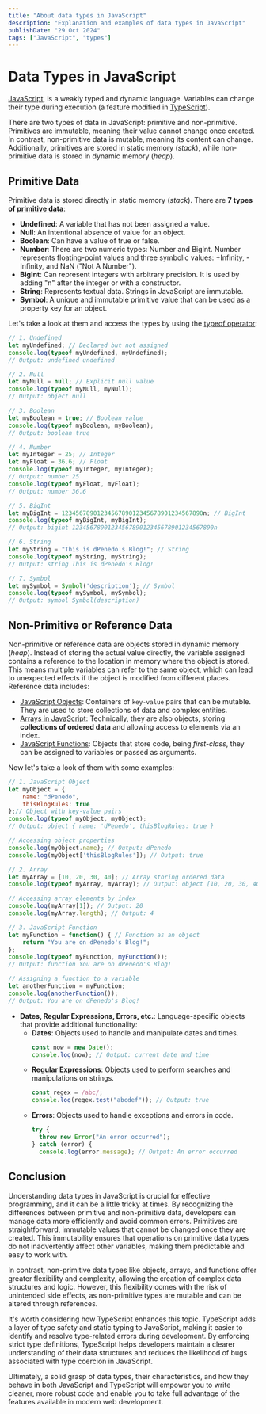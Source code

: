 ```yaml
---
title: "About data types in JavaScript"
description: "Explanation and examples of data types in JavaScript"
publishDate: "29 Oct 2024"
tags: ["JavaScript", "types"]
---
```


# Data Types in JavaScript

[JavaScript](https://developer.mozilla.org/en-US/docs/Web/JavaScript), is a weakly typed and dynamic language. Variables can change their type during execution (a feature modified in [TypeScript](https://www.typescriptlang.org/)).

There are two types of data in JavaScript: primitive and non-primitive. Primitives are immutable, meaning their value cannot change once created. In contrast, non-primitive data is mutable, meaning its content can change. Additionally, primitives are stored in static memory (*stack*), while non-primitive data is stored in dynamic memory (*heap*).

## Primitive Data
Primitive data is stored directly in static memory (*stack*). There are **7 types of [primitive data](https://developer.mozilla.org/en-US/docs/Web/JavaScript/Data_structures)**:
- **Undefined**: A variable that has not been assigned a value.
- **Null**: An intentional absence of value for an object.
- **Boolean**: Can have a value of true or false.
- **Number**: There are two numeric types: Number and BigInt. Number represents floating-point values and three symbolic values: +Infinity, -Infinity, and NaN ("Not A Number").
- **BigInt**: Can represent integers with arbitrary precision. It is used by adding "n" after the integer or with a constructor.
- **String**: Represents textual data. Strings in JavaScript are immutable.
- **Symbol**: A unique and immutable primitive value that can be used as a property key for an object.

Let's take a look at them and access the types by using the [typeof operator](https://developer.mozilla.org/en-US/docs/Web/JavaScript/Reference/Operators/typeof):

```javascript
// 1. Undefined
let myUndefined; // Declared but not assigned
console.log(typeof myUndefined, myUndefined);
// Output: undefined undefined

// 2. Null
let myNull = null; // Explicit null value
console.log(typeof myNull, myNull);
// Output: object null

// 3. Boolean
let myBoolean = true; // Boolean value
console.log(typeof myBoolean, myBoolean);
// Output: boolean true

// 4. Number
let myInteger = 25; // Integer
let myFloat = 36.6; // Float
console.log(typeof myInteger, myInteger);
// Output: number 25
console.log(typeof myFloat, myFloat);
// Output: number 36.6

// 5. BigInt
let myBigInt = 1234567890123456789012345678901234567890n; // BigInt
console.log(typeof myBigInt, myBigInt);
// Output: bigint 1234567890123456789012345678901234567890n

// 6. String
let myString = "This is dPenedo's Blog!"; // String
console.log(typeof myString, myString);
// Output: string This is dPenedo's Blog!

// 7. Symbol
let mySymbol = Symbol('description'); // Symbol
console.log(typeof mySymbol, mySymbol);
// Output: symbol Symbol(description)
```



## Non-Primitive or Reference Data
Non-primitive or reference data are objects stored in dynamic memory (*heap*). Instead of storing the actual value directly, the variable assigned contains a reference to the location in memory where the object is stored. This means multiple variables can refer to the same object, which can lead to unexpected effects if the object is modified from different places. Reference data includes:
- [JavaScript Objects](https://developer.mozilla.org/en-US/docs/Web/JavaScript/Guide/Working_with_Objects): Containers of `key-value` pairs that can be mutable. They are used to store collections of data and complex entities.
- [Arrays in JavaScript](https://developer.mozilla.org/en-US/docs/Web/JavaScript/Reference/Global_Objects/Array): Technically, they are also objects, storing **collections of ordered data** and allowing access to elements via an index.
- [JavaScript Functions](https://developer.mozilla.org/en-US/docs/Web/JavaScript/Guide/Functions): Objects that store code, being *first-class*, they can be assigned to variables or passed as arguments.

Now let's take a look of them with some examples:
```javascript
// 1. JavaScript Object
let myObject = {
    name: "dPenedo",
    thisBlogRules: true
};// Object with key-value pairs
console.log(typeof myObject, myObject);
// Output: object { name: 'dPenedo', thisBlogRules: true }

// Accessing object properties
console.log(myObject.name); // Output: dPenedo
console.log(myObject['thisBlogRules']); // Output: true

// 2. Array
let myArray = [10, 20, 30, 40]; // Array storing ordered data
console.log(typeof myArray, myArray); // Output: object [10, 20, 30, 40]

// Accessing array elements by index
console.log(myArray[1]); // Output: 20
console.log(myArray.length); // Output: 4

// 3. JavaScript Function
let myFunction = function() { // Function as an object
    return "You are on dPenedo's Blog!";
};
console.log(typeof myFunction, myFunction());
// Output: function You are on dPenedo's Blog!

// Assigning a function to a variable
let anotherFunction = myFunction;
console.log(anotherFunction());
// Output: You are on dPenedo's Blog!
```



- **Dates, Regular Expressions, Errors, etc.**: Language-specific objects that provide additional functionality:
  - **Dates**: Objects used to handle and manipulate dates and times.
    ```javascript
    const now = new Date();
    console.log(now); // Output: current date and time
    ```
  - **Regular Expressions**: Objects used to perform searches and manipulations on strings.
    ```javascript
    const regex = /abc/;
    console.log(regex.test("abcdef")); // Output: true
    ```
  - **Errors**: Objects used to handle exceptions and errors in code.
    ```javascript
    try {
      throw new Error("An error occurred");
    } catch (error) {
      console.log(error.message); // Output: An error occurred
    ```

## Conclusion

Understanding data types in JavaScript is crucial for effective programming, and it can be a little tricky at times. By recognizing the differences between primitive and non-primitive data, developers can manage data more efficiently and avoid common errors. Primitives are straightforward, immutable values that cannot be changed once they are created. This immutability ensures that operations on primitive data types do not inadvertently affect other variables, making them predictable and easy to work with.

In contrast, non-primitive data types like objects, arrays, and functions offer greater flexibility and complexity, allowing the creation of complex data structures and logic. However, this flexibility comes with the risk of unintended side effects, as non-primitive types are mutable and can be altered through references.

It's worth considering how TypeScript enhances this topic. TypeScript adds a layer of type safety and static typing to JavaScript, making it easier to identify and resolve type-related errors during development. By enforcing strict type definitions, TypeScript helps developers maintain a clearer understanding of their data structures and reduces the likelihood of bugs associated with type coercion in JavaScript.

Ultimately, a solid grasp of data types, their characteristics, and how they behave in both JavaScript and TypeScript will empower you to write cleaner, more robust code and enable you to take full advantage of the features available in modern web development.
